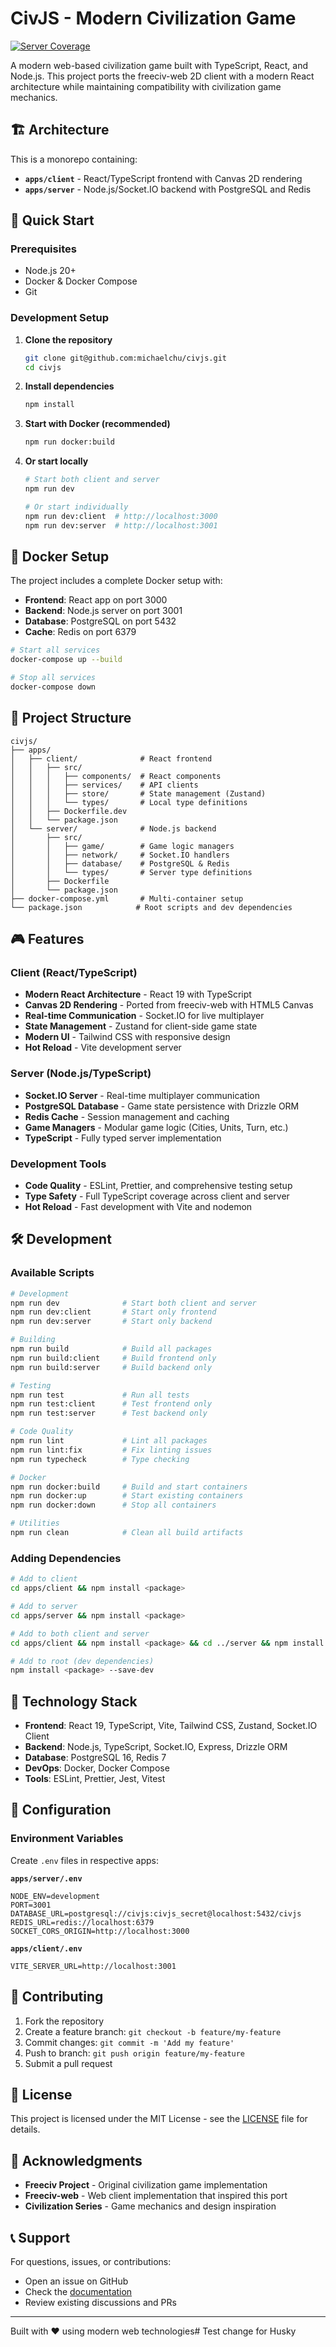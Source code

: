 # CivJS - Modern Civilization Game

[![Server Coverage](https://img.shields.io/badge/Server%20Coverage-Loading...-lightgrey)](https://github.com/michaelchu/civjs/actions)

A modern web-based civilization game built with TypeScript, React, and Node.js. This project ports the freeciv-web 2D client with a modern React architecture while maintaining compatibility with civilization game mechanics.

## 🏗️ Architecture

This is a monorepo containing:

- **`apps/client`** - React/TypeScript frontend with Canvas 2D rendering
- **`apps/server`** - Node.js/Socket.IO backend with PostgreSQL and Redis

## 🚀 Quick Start

### Prerequisites
- Node.js 20+
- Docker & Docker Compose
- Git

### Development Setup

1. **Clone the repository**
   ```bash
   git clone git@github.com:michaelchu/civjs.git
   cd civjs
   ```

2. **Install dependencies**
   ```bash
   npm install
   ```

3. **Start with Docker (recommended)**
   ```bash
   npm run docker:build
   ```

4. **Or start locally**
   ```bash
   # Start both client and server
   npm run dev
   
   # Or start individually
   npm run dev:client  # http://localhost:3000
   npm run dev:server  # http://localhost:3001
   ```

## 🐳 Docker Setup

The project includes a complete Docker setup with:

- **Frontend**: React app on port 3000
- **Backend**: Node.js server on port 3001  
- **Database**: PostgreSQL on port 5432
- **Cache**: Redis on port 6379

```bash
# Start all services
docker-compose up --build

# Stop all services  
docker-compose down
```

## 📁 Project Structure

```
civjs/
├── apps/
│   ├── client/              # React frontend
│   │   ├── src/
│   │   │   ├── components/  # React components
│   │   │   ├── services/    # API clients
│   │   │   ├── store/       # State management (Zustand)
│   │   │   └── types/       # Local type definitions
│   │   ├── Dockerfile.dev
│   │   └── package.json
│   └── server/              # Node.js backend
│       ├── src/
│       │   ├── game/        # Game logic managers
│       │   ├── network/     # Socket.IO handlers
│       │   ├── database/    # PostgreSQL & Redis
│       │   └── types/       # Server type definitions
│       ├── Dockerfile
│       └── package.json
├── docker-compose.yml       # Multi-container setup
└── package.json            # Root scripts and dev dependencies
```

## 🎮 Features

### Client (React/TypeScript)
- **Modern React Architecture** - React 19 with TypeScript
- **Canvas 2D Rendering** - Ported from freeciv-web with HTML5 Canvas
- **Real-time Communication** - Socket.IO for live multiplayer
- **State Management** - Zustand for client-side game state
- **Modern UI** - Tailwind CSS with responsive design
- **Hot Reload** - Vite development server

### Server (Node.js/TypeScript)
- **Socket.IO Server** - Real-time multiplayer communication
- **PostgreSQL Database** - Game state persistence with Drizzle ORM
- **Redis Cache** - Session management and caching
- **Game Managers** - Modular game logic (Cities, Units, Turn, etc.)
- **TypeScript** - Fully typed server implementation

### Development Tools
- **Code Quality** - ESLint, Prettier, and comprehensive testing setup
- **Type Safety** - Full TypeScript coverage across client and server
- **Hot Reload** - Fast development with Vite and nodemon

## 🛠️ Development

### Available Scripts

```bash
# Development
npm run dev              # Start both client and server
npm run dev:client       # Start only frontend
npm run dev:server       # Start only backend

# Building
npm run build            # Build all packages
npm run build:client     # Build frontend only
npm run build:server     # Build backend only

# Testing
npm run test             # Run all tests
npm run test:client      # Test frontend only
npm run test:server      # Test backend only

# Code Quality
npm run lint             # Lint all packages
npm run lint:fix         # Fix linting issues
npm run typecheck        # Type checking

# Docker
npm run docker:build     # Build and start containers
npm run docker:up        # Start existing containers
npm run docker:down      # Stop all containers

# Utilities
npm run clean            # Clean all build artifacts
```

### Adding Dependencies

```bash
# Add to client
cd apps/client && npm install <package>

# Add to server  
cd apps/server && npm install <package>

# Add to both client and server
cd apps/client && npm install <package> && cd ../server && npm install <package>

# Add to root (dev dependencies)
npm install <package> --save-dev
```

## 🎯 Technology Stack

- **Frontend**: React 19, TypeScript, Vite, Tailwind CSS, Zustand, Socket.IO Client
- **Backend**: Node.js, TypeScript, Socket.IO, Express, Drizzle ORM
- **Database**: PostgreSQL 16, Redis 7
- **DevOps**: Docker, Docker Compose
- **Tools**: ESLint, Prettier, Jest, Vitest

## 🔧 Configuration

### Environment Variables

Create `.env` files in respective apps:

**`apps/server/.env`**
```
NODE_ENV=development
PORT=3001
DATABASE_URL=postgresql://civjs:civjs_secret@localhost:5432/civjs
REDIS_URL=redis://localhost:6379
SOCKET_CORS_ORIGIN=http://localhost:3000
```

**`apps/client/.env`**
```
VITE_SERVER_URL=http://localhost:3001
```

## 🤝 Contributing

1. Fork the repository
2. Create a feature branch: `git checkout -b feature/my-feature`
3. Commit changes: `git commit -m 'Add my feature'`
4. Push to branch: `git push origin feature/my-feature`
5. Submit a pull request

## 📄 License

This project is licensed under the MIT License - see the [LICENSE](LICENSE) file for details.

## 🙏 Acknowledgments

- **Freeciv Project** - Original civilization game implementation
- **Freeciv-web** - Web client implementation that inspired this port
- **Civilization Series** - Game mechanics and design inspiration

## 📞 Support

For questions, issues, or contributions:
- Open an issue on GitHub
- Check the [documentation](docs/)
- Review existing discussions and PRs

---

Built with ❤️ using modern web technologies# Test change for Husky
